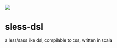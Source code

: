 ![](https://github.com/arthurdecloedt/sless-dsl/workflows/Scala%20CI/badge.svg)

# sless-dsl
a less/sass like dsl, compilable to css, written in scala

